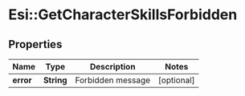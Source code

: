 # Esi::GetCharacterSkillsForbidden

## Properties
Name | Type | Description | Notes
------------ | ------------- | ------------- | -------------
**error** | **String** | Forbidden message | [optional] 


